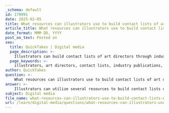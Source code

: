 ```yaml
---
_schema: default
id: 170091
date: 2025-02-05
title: What resources can illustrators use to build contact lists of art directors?
article_title: What resources can illustrators use to build contact lists of art directors?
date_format: MMM DD, YYYY
post_on_text: Posted on
seo:
  title: QuickTakes | Digital media
  page_description: >-
    Illustrators can build contact lists of art directors through industry publications, online directories, networking events, social media, and by researching successful illustrators.
  page_keywords: >-
    illustrators, art directors, contact lists, industry publications, online directories, illustration annuals, networking events, social media, online communities, successful illustrators, promotional collateral, art shows, exhibitions
author: QuickTakes
question: >-
    What resources can illustrators use to build contact lists of art directors?
answer: >-
    Illustrators can utilize several resources to build contact lists of art directors effectively. Here are some key strategies and resources:\n\n1. **Industry Publications**: Magazines and journals often feature articles about art directors and their work. By reviewing these publications, illustrators can identify art directors and gather their contact information. Look for industry-specific magazines that highlight recent projects and the professionals behind them.\n\n2. **Online Directories**: Platforms like Agency Access provide comprehensive databases of art directors and other industry professionals. These directories often include contact details and can be a valuable resource for illustrators looking to connect with potential clients.\n\n3. **Illustration Annuals**: Annual publications that showcase the best in illustration often list the art directors involved in the featured projects. These can be a great way to find names and contact information for art directors who are actively commissioning work.\n\n4. **Networking Events**: Attending illustration conferences, such as ICON or New York City's Illustration Week, allows illustrators to meet art directors in person. These events provide opportunities for direct interaction, which can lead to building a contact list through personal connections.\n\n5. **Social Media and Online Communities**: Engaging with illustration communities on platforms like Instagram, LinkedIn, or specialized forums can help illustrators discover art directors. Following art directors and participating in discussions can lead to valuable connections.\n\n6. **Researching Successful Illustrators**: By examining the work of illustrators whose style resonates with them, artists can identify the art directors they have worked with. This can be done by checking credits in published works or exploring the illustrators' portfolios and social media.\n\n7. **Promotional Collateral**: Sending out postcards or promotional materials to art directors can also help in building a contact list. While this is more of a direct outreach strategy, it can lead to responses that provide further contact opportunities.\n\n8. **Exhibiting at Shows**: Participating in art shows or exhibitions, such as Surtex, allows illustrators to showcase their work and meet art directors who are looking for new talent.\n\nBy leveraging these resources and strategies, illustrators can effectively build and maintain a contact list of art directors, enhancing their networking opportunities and potential for collaboration.
subject: Digital media
file_name: what-resources-can-illustrators-use-to-build-contact-lists-of-art-directors.md
url: /learn/digital-media/questions/what-resources-can-illustrators-use-to-build-contact-lists-of-art-directors
---
```


&nbsp;